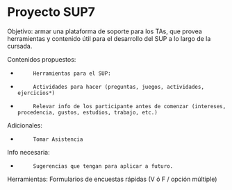 # Proyecto SUP7
Objetivo: armar una plataforma de soporte para los TAs, que provea herramientas y contenido útil para el desarrollo del SUP a lo largo de la cursada.
 
Contenidos propuestos:
-          Herramientas para el SUP:
-          Actividades para hacer (preguntas, juegos, actividades, ejercicios*)
-          Relevar info de los participante antes de comenzar (intereses, procedencia, gustos, estudios, trabajo, etc.)
 
Adicionales:
-          Tomar Asistencia      
 
Info necesaria:
-          Sugerencias que tengan para aplicar a futuro.

Herramientas:
Formularios de encuestas rápidas (V ó F / opción múltiple)
 

